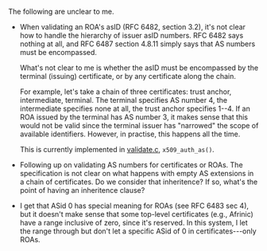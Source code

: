 
The following are unclear to me.

- When validating an ROA's asID (RFC 6482, section 3.2), it's not clear
  how to handle the hierarchy of issuer asID numbers.  RFC 6482 says
  nothing at all, and RFC 6487 section 4.8.11 simply says that AS
  numbers must be encompassed.

  What's not clear to me is whether the asID must be encompassed by the
  terminal (issuing) certificate, or by any certificate along the chain.

  For example, let's take a chain of three certificates: trust anchor,
  intermediate, terminal.  The terminal specifies AS number 4, the
  intermediate specifies none at all, the trust anchor specifies 1--4.
  If an ROA issued by the terminal has AS number 3, it makes sense that
  this would not be valid since the terminal issuer has "narrowed" the
  scope of available identifiers.  However, in practise, this happens
  all the time.

  This is currently implemented in [validate.c](validate.c),
  `x509_auth_as()`.

- Following up on validating AS numbers for certificates or ROAs.  The
  specification is not clear on what happens with empty AS extensions in
  a chain of certificates.  Do we consider that inheritence?  If so,
  what's the point of having an inheritence clause?

- I get that ASid 0 has special meaning for ROAs (see RFC 6483 sec 4),
  but it doesn't make sense that some top-level certificates (e.g.,
  Afrinic) have a range inclusive of zero, since it's reserved.  In this
  system, I let the range through but don't let a specific ASid of 0 in
  certificates---only ROAs.
